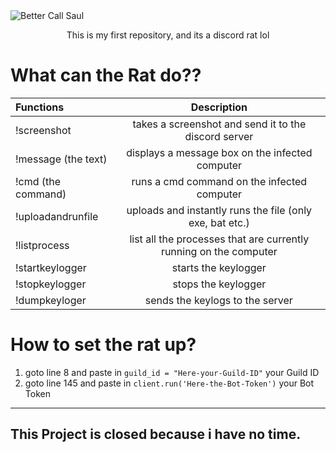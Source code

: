 <picture>
  <source media="(prefers-color-scheme: dark)" srcset="https://media.moddb.com/images/mods/1/56/55177/bandicam_2022-09-05_20-00-55-025.jpg">
  <source media="(prefers-color-scheme: dark)" srcset="https://media.moddb.com/images/mods/1/56/55177/bandicam_2022-09-05_20-00-55-025.jpg">
   <img alt="Better Call Saul" src="https://media.moddb.com/images/mods/1/56/55177/bandicam_2022-09-05_20-00-55-025.jpg">
</picture>

<p align="center">
This is my first repository, and its a discord rat lol
</p>


# What can the **Rat** do??

| Functions     | Description |
| :---        |    :----:   |
| !screenshot     | takes a screenshot and send it to the discord server        |
| !message (the text)  | displays a message box on the infected computer       | 
| !cmd (the command) | runs a cmd command on the infected computer |
| !uploadandrunfile | uploads and instantly runs the file (only exe, bat etc.) |
| !listprocess | list all the processes that are currently running on the computer |
| !startkeylogger | starts the keylogger |
| !stopkeylogger | stops the keylogger | 
| !dumpkeyloger | sends the keylogs to the server |

# How to set the rat up?
1. goto line 8 and paste in `guild_id = "Here-your-Guild-ID"` your Guild ID
1. goto line 145 and paste in `client.run('Here-the-Bot-Token')` your Bot Token

---------------------------------------------------------------------------------------
## This Project is closed because i have no time.
